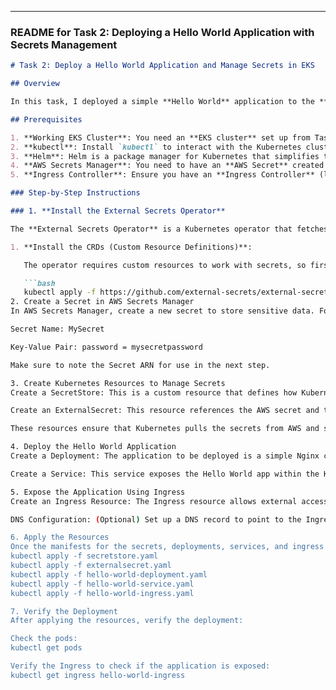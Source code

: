 

---

### **README for Task 2: Deploying a Hello World Application with Secrets Management**

```markdown
# Task 2: Deploy a Hello World Application and Manage Secrets in EKS

## Overview

In this task, I deployed a simple **Hello World** application to the **EKS cluster** and managed sensitive data using **AWS Secrets Manager** and **External Secrets Operator**. Additionally, I exposed the application via **Ingress** so that it could be accessed externally.

## Prerequisites

1. **Working EKS Cluster**: You need an **EKS cluster** set up from Task 1, which is accessible via `kubectl`.
2. **kubectl**: Install `kubectl` to interact with the Kubernetes cluster. 
3. **Helm**: Helm is a package manager for Kubernetes that simplifies the installation of many tools, including the **External Secrets Operator**.
4. **AWS Secrets Manager**: You need to have an **AWS Secret** created in **Secrets Manager**. This will hold sensitive information like passwords or API keys.
5. **Ingress Controller**: Ensure you have an **Ingress Controller** (like **Nginx** or **ALB Ingress Controller**) set up in your EKS cluster. This is necessary for routing traffic to the application.

### Step-by-Step Instructions

### 1. **Install the External Secrets Operator**

The **External Secrets Operator** is a Kubernetes operator that fetches secrets from external services like AWS Secrets Manager. It allows Kubernetes to manage sensitive data securely.

1. **Install the CRDs (Custom Resource Definitions)**:

   The operator requires custom resources to work with secrets, so first install the CRDs:

   ```bash
   kubectl apply -f https://github.com/external-secrets/external-secrets/releases/download/v0.6.0/external-secrets-crds.yaml
2. Create a Secret in AWS Secrets Manager
In AWS Secrets Manager, create a new secret to store sensitive data. For example:

Secret Name: MySecret

Key-Value Pair: password = mysecretpassword

Make sure to note the Secret ARN for use in the next step.

3. Create Kubernetes Resources to Manage Secrets
Create a SecretStore: This is a custom resource that defines how Kubernetes will connect to AWS Secrets Manager.

Create an ExternalSecret: This resource references the AWS secret and tells Kubernetes to create a Kubernetes Secret from it.

These resources ensure that Kubernetes pulls the secrets from AWS and securely injects them into the application.

4. Deploy the Hello World Application
Create a Deployment: The application to be deployed is a simple Nginx container that serves a "Hello World" page.

Create a Service: This service exposes the Hello World app within the Kubernetes cluster.

5. Expose the Application Using Ingress
Create an Ingress Resource: The Ingress resource allows external access to the application via a domain or public IP. This is configured to route traffic to the Nginx-based Hello World app.

DNS Configuration: (Optional) Set up a DNS record to point to the Ingress Controller's external IP or hostname, allowing users to access the application via a domain (e.g., hello-world.example.com).

6. Apply the Resources
Once the manifests for the secrets, deployments, services, and ingress are ready, use kubectl to apply them to the cluster:
kubectl apply -f secretstore.yaml
kubectl apply -f externalsecret.yaml
kubectl apply -f hello-world-deployment.yaml
kubectl apply -f hello-world-service.yaml
kubectl apply -f hello-world-ingress.yaml

7. Verify the Deployment
After applying the resources, verify the deployment:

Check the pods:
kubectl get pods

Verify the Ingress to check if the application is exposed:
kubectl get ingress hello-world-ingress

